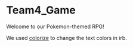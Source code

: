 # Team4_Game
Welcome to our Pokemon-themed RPG!

We used [colorize](https://github.com/fazibear/colorize) to change the text colors in irb. 
